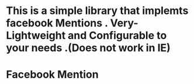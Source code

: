 This is a simple library that implemts facebook Mentions . Very-Lightweight and Configurable to your needs .(Does not work in IE)
=======
Facebook Mention
================
